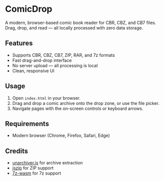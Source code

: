 # ComicDrop

A modern, browser-based comic book reader for CBR, CBZ, and CB7 files. Drag, drop, and read — all locally processed with zero data storage.

## Features
- Supports CBR, CBZ, CB7, ZIP, RAR, and 7z formats
- Fast drag-and-drop interface
- No server upload — all processing is local
- Clean, responsive UI

## Usage
1. Open `index.html` in your browser.
2. Drag and drop a comic archive onto the drop zone, or use the file picker.
3. Navigate pages with the on-screen controls or keyboard arrows.

## Requirements
- Modern browser (Chrome, Firefox, Safari, Edge)

## Credits
- [unarchiver.js](https://github.com/xenova/unarchiver.js) for archive extraction
- [jszip](https://stuk.github.io/jszip/) for ZIP support
- [7z-wasm](https://github.com/antimatter15/7z-wasm) for 7z support
